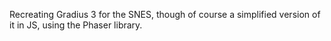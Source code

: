 Recreating Gradius 3 for the SNES, though of course a simplified version of it in JS, using the Phaser library.
